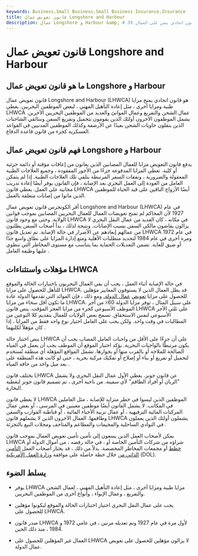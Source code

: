 ```yaml
---
keywords: Business,Small Business,Small Business Insurance,Insurance
title: قانون تعويض عمال Longshore and Harbour
description: عمال Longshore و Harbour &amp; # 39 ؛ قانون التعويض هو قانون اتحادي ينص على العمال &amp; # 39 ؛ تعويضات لبعض الموظفين البحريين.
---
```


# قانون تعويض عمال Longshore and Harbour
## ما هو قانون تعويض عمال Longshore و Harbour

قانون تعويض عمال Longshore and Harbour (LHWCA) هو قانون اتحادي يمنح مزايا طبية ومزايا أخرى ، مثل إعادة التأهيل المهني ، لبعض الموظفين البحريين. يغطي LHWCA عمال الشحن والتفريغ وعمال الموانئ والعديد من الموظفين البحريين الآخرين. يشمل الموظفون الآخرون أولئك الذين يقومون بتحميل وتفريغ السفن وسائقي الشاحنات الذين ينقلون حاويات الشحن بعيدًا عن الأرصفة وكذلك الموظفين المدنيين في القواعد العسكرية كجزء من قانون قاعدة الدفاع.

## فهم قانون تعويض عمال Longshore و Harbour

يدفع قانون التعويض مزايا للعمال المصابين الذين يعانون من إعاقات مؤقتة أو دائمة جزئية أو كلية. تغطي المزايا المدفوعة جزءًا من الأجور المفقودة ، وجميع العلاجات الطبية المعقولة والضرورية ، ونفقات السفر المرتبطة بتلقي تلك العلاجات الطبية. إذا لم يتمكن العامل من العودة إلى العمل البحري بعد الإصابة ، فإن القانون يوفر أيضًا إعادة تدريب مجانية على العمل. يغطي قانون LHWCA أيضًا الأزواج الباقين على قيد الحياة للموظفين الذين ماتوا من إصابات متعلقة بالعمل.

أقر الكونجرس قانون تعويض عمال Longshore and Harbour (LHWCA) في عام 1927 لأن المحاكم لم تمنح تعويضات العمال للعمال البحريين المصابين بموجب قوانين الولاية. وحتى مع وجود قانون LHWCA في مكانه ، كان العديد من عمال النقل البحري لا يزالون يقاضون مالكي السفن بسبب الإصابات. ونتيجة لذلك ، بدأ أصحاب السفن يطلبون من عمالهم إبعادهم عن الأضرار في حالة الإصابة. تم تعديل قانون LHWCA في عام 1972 ومرة أخرى في عام 1984 لتحديد متطلبات الأهلية ومنع إدارة المزايا على نطاق واسع جدًا أو ضيق للغاية. تضمن التعديلات الحماية بما يتناسب مع مستوى المخاطر التي تنطوي عليها وظيفة العامل .

## مؤهلات واستثناءات LHWCA

في حالة الإصابة أثناء العمل ، يجب أن يفي العمال البحريون باختبارات الحالة والموقع للتأهل للحصول على مزايا LHWCA. قد يظل العمال الذين لا يستوفون المعايير مؤهلين للحصول على مزايا [تعويض](/workers-compensation) [عمال الدولة.](/workers-compensation) ومع ذلك ، فإن الفوائد التي تقدمها الدولة عادة ما تكون أقل سخاء من مزايا LHWCA. على سبيل المثال ، توفر مزايا الدولة 60٪ من أجر الموظف الأسبوعي كجزء من مزايا العجز المؤقت. ينص قانون LHWCA على ثلثي الأجر الأسبوعي لنفس الاستحقاق. تسمح بعض الولايات للعمال بتقديم كلا النوعين من المطالبات في وقت واحد. ولكن يجب على العامل اختيار نوع واحد فقط من المزايا ، إذا كان مؤهلاً لكليهما .

ينص اختبار حالة LHWCA على أن جزءًا على الأقل من واجبات العامل المصاب يجب أن يكون مرتبطًا بالواجبات البحرية. يؤكد اختبار الموقع أن الموظف يجب أن يعمل في المياه الصالحة للملاحة أو بالقرب منها أو بجوارها. تشمل المواقع المؤهلة أي منطقة تُستخدم لتحميل أو تفريغ أو بناء أو إصلاح أو تفكيك مركبة بحرية ، حتى لو كانت هذه المنطقة على بعد ميل واحد من حافة المياه .

يختلف قانون LHWCA عن قانون جونز. يغطي الأول عمال النقل البحري ولا يشمل "الربان أو أفراد الطاقم" لأي سفينة. من ناحية أخرى ، تم تصميم قانون جونز لتغطية البحارة.

لا يغطي قانون LHWCA الموظفين الذين ليسوا في خطر متزايد للإصابة ، مثل العاملين في المكاتب. لا يشمل القانون أيضًا موظفين معينين في المرسى ، أو بعض عمال المركبات المائية الترفيهية ، أو عمال تربية الأحياء المائية ، أو قباطنة القوارب والسفن وطاقمها. العمال الآخرون الذين لا يشملهم قانون LHWCA يشملون أولئك الذين يعملون في النوادي الساحلية والمخيمات والمطاعم والمتاحف ومحلات البيع بالتجزئة .

يمكن لأصحاب العمل الذين يسعون إلى تأمين تأمين تعويض العمال بموجب قانون LHWCA شراؤه من شركات التأمين الخاصة أو ، في حالة رفضه ، من أموال الدولة أو [خطط](/assigned-risk) أو مجمعات المخاطر المخصصة. بدلاً من ذلك ، قد يختار أصحاب العمل [التأمين الذاتي من](/self-insure) خلال خطة حاصلة على موافقة [وزارة العمل الأمريكية](/dol) (DOL).

## يسلط الضوء

- يوفر LHWCA مزايا طبية ومزايا أخرى ، مثل إعادة التأهيل المهني ، لعمال الشحن والتفريغ ، وعمال الإيواء ، وأنواع أخرى من الموظفين البحريين.

- يجب على عمال النقل البحري اجتياز اختبارات الحالة والموقع ليكونوا مؤهلين للحصول على LHWCA.

- صدر قانون LHWCA لأول مرة في عام 1927 وتم تعديله مرتين ، في عامي 1972 و 1984 ، منذ ذلك الحين.

- العمال غير المؤهلين للحصول على LHWCA لا يزالون مؤهلين للحصول على تعويض عمال الدولة.

